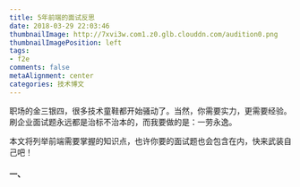 ```yaml
---
title: 5年前端的面试反思
date: 2018-03-29 22:03:46
thumbnailImage: http://7xvi3w.com1.z0.glb.clouddn.com/audition0.png
thumbnailImagePosition: left
tags: 
- f2e
comments: false
metaAlignment: center
categories: 技术博文
---
```

职场的金三银四，很多技术童鞋都开始骚动了。当然，你需要实力，更需要经验。刷企业面试题永远都是治标不治本的，而我要做的是：一劳永逸。
<!-- more -->
本文将列举前端需要掌握的知识点，也许你要的面试题也会包含在内，快来武装自己吧！
#### 一、